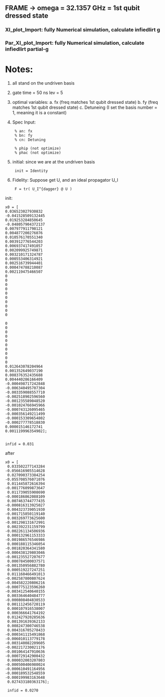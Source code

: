 ## FRAME -> omega = 32.1357 GHz = 1st qubit dressed state


### XI_plot_Import: fully Numerical simulation, calculate infiedlirt g


### Par_XI_plot_Import:  fully Numerical simulation, calculate infiedlirt  partial-g


# Notes:
1. all stand on the undriven basis
2.
    gate time = 50 ns
    lev = 5
3. optimal variables: 
a. fx (freq matches 1st qubit dressed state)
b. fy (freq matches 1st qubit dressed state)
c. Detuneing (I set the basis number = 1, meaning it is a constant)

4. Spec
Input:

        % an: fx
        % bn: fy
        % cn: Detuning

        % phip (not optimize)
        % phac (not optimize)

5. initial:
    since we are at the undriven basis
    
        init = Identity
    
6. Fidelity:
    Suppose get U, and an ideal propagator U_I
    
        F = tr( U_I^{dagger} @ U )

init:


    x0 = [         
    0.036523027930832
    -0.041528509132445
    0.019253284850645
    -0.048057904372137
    0.007977911798121
    0.004877200276076
    0.010576170551340
    0.003912776544203
    0.006937417491057
    0.002099925749871
    0.003210171324787
    0.000553406314921
    0.002516739944401
    0.000474788210087
    0.002119475466507
    0
    0
    0
    0
    0
    0
    0
    0
    0
    0

    0
    0
    0
    0
    0
    0
    0
    0
    0
    0
    0.012643078204964
    0.001352649037190
    0.008376352435688
    0.004440286166409
    -0.000498717242848
    -0.006340495707304
    -0.003359088557710
    -0.002518902596560
    -0.001235589048520
    -0.001024766945966
    -0.000743126095465
    -0.000356149211499
    -0.000153309654802
    -0.000277778518830
    0.000015146172741
    0.001119996354902];


    infid = 0.031


after

    x0 = [         
     0.033502277143284
    -0.056616905514628
     0.027090373384254
    -0.055708576071076
     0.011445872616394
    -0.001776099873647
     0.011739055908690
    -0.000186862088109
     0.007463744777435
    -0.000816313925027
     0.004323739051930
    -0.001715850119140
     0.003269773625600
    -0.001298131672991
     0.002392231159799
    -0.002261134506936
     0.000132961153333
    -0.001986576546986
     0.000188115346054
    -0.001820364341580
    -0.000438129803046
    -0.001235527207677
     0.000784500037571
    -0.001350956882780
     0.000519227247251
     0.011160466491013
    -0.002587800807624
    -0.004582220806216
    -0.000775123596260
    -0.003412540640155
     0.003364640484777
    -0.000808404830533
     0.001112456720119
     0.000107916538007
     0.000366641764192
     0.012427920285636
     0.001391639362133
     0.008247300746538
     0.004316705278433
    -0.000341115491868
    -0.006010113779178
    -0.003140082209605
    -0.002217230021176
    -0.001064147910636
    -0.000729142900432
     0.000032003207803
    -0.000500406980024
    -0.000610491164956
    -0.000189532548559
    -0.000199983163648
     0.027433180363176];
     
     infid = 0.0270

